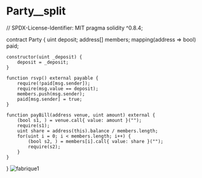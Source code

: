 # Party__split

// SPDX-License-Identifier: MIT
pragma solidity ^0.8.4;

contract Party {
    uint deposit;
    address[] members;
    mapping(address => bool) paid;

	constructor(uint _deposit) {
        deposit = _deposit;
    }

    function rsvp() external payable {
        require(!paid[msg.sender]);
        require(msg.value == deposit);
        members.push(msg.sender);
        paid[msg.sender] = true;
    }

    function payBill(address venue, uint amount) external {
        (bool s1, ) = venue.call{ value: amount }("");
        require(s1);
        uint share = address(this).balance / members.length;
        for(uint i = 0; i < members.length; i++) {
            (bool s2, ) = members[i].call{ value: share }("");
            require(s2);
        }
    }
}
![fabrique1](https://github.com/GPGPgauravpunetha12/Party__split/assets/73377793/b5bef0ea-a47a-48af-ac7b-a38a361771c8)
